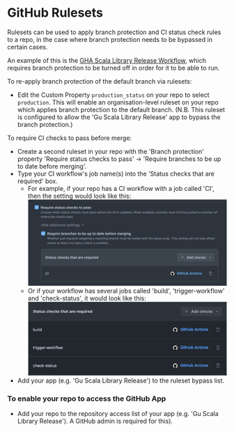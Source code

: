# GitHub Rulesets

Rulesets can be used to apply branch protection and CI status check rules to a repo, in the case where branch protection needs to be bypassed in certain cases. 

An example of this is the [GHA Scala Library Release Workflow](https://github.com/guardian/gha-scala-library-release-workflow), which requires branch protection to be turned off in order for it to be able to run. 

To re-apply branch protection of the default branch via rulesets:

* Edit the Custom Property `production_status` on your repo to select `production`. This will enable an organisation-level ruleset on your repo which applies branch protection to the default branch. (N.B. This ruleset is configured to allow the 'Gu Scala Library Release' app to bypass the branch protection.)

To require CI checks to pass before merge:
* Create a second ruleset in your repo with the 'Branch protection' property 'Require status checks to pass' -> 'Require branches to be up to date before merging'.
* Type your CI workflow's job name(s) into the 'Status checks that are required' box. 
  * For example, if your repo has a CI workflow with a job called 'CI', then the setting would look like this:
![status_checks.png](images/status_checks.png)
  * Or if your workflow has several jobs called 'build', 'trigger-workflow' and 'check-status', it would look like this:
![status_checks.png](images/status_checks_jobs.png)
* Add your app (e.g. 'Gu Scala Library Release') to the ruleset bypass list.

### To enable your repo to access the GitHub App
* Add your repo to the repository access list of your app (e.g. 'Gu Scala Library Release'). A GitHub admin is required for this).